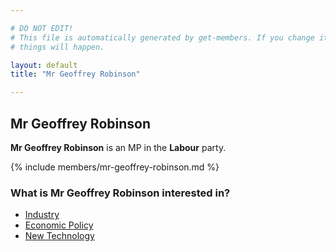 ```yaml
---

# DO NOT EDIT!
# This file is automatically generated by get-members. If you change it, bad
# things will happen.

layout: default
title: "Mr Geoffrey Robinson"

---
```


## Mr Geoffrey Robinson

**Mr Geoffrey Robinson** is an MP in the **Labour** party.

{% include members/mr-geoffrey-robinson.md %}

### What is Mr Geoffrey Robinson interested in?


* [Industry](/interests/industry.html)
* [Economic Policy](/interests/economic-policy.html)
* [New Technology](/interests/new-technology.html)
